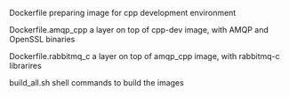Dockerfile              preparing image for cpp development environment

Dockerfile.amqp_cpp     a layer on top of cpp-dev image, with AMQP and OpenSSL binaries

Dockerfile.rabbitmq_c   a layer on top of amqp_cpp image, with rabbitmq-c librarires

build_all.sh            shell commands to build the images

